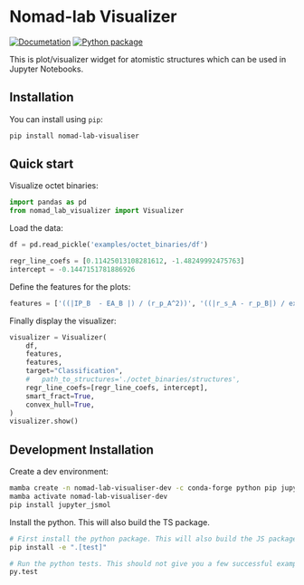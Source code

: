 # Nomad-lab Visualizer

[![Documetation]()]()
[![Python package]()]()

This is plot/visualizer widget for atomistic structures which can be used in Jupyter Notebooks.

## Installation

You can install using `pip`:

```bash
pip install nomad-lab-visualiser
```

## Quick start

Visualize octet binaries:

```python
import pandas as pd
from nomad_lab_visualizer import Visualizer
```

Load the data:

```python
df = pd.read_pickle('examples/octet_binaries/df')

regr_line_coefs = [0.11425013108281612, -1.48249992475763]
intercept = -0.1447151781886926
```

Define the features for the plots:

```python
features = ['((|IP_B  - EA_B |) / (r_p_A^2))', '((|r_s_A - r_p_B|) / exp(r_s_A))']
```

Finally display the visualizer:

```python
visualizer = Visualizer(
    df,
    features,
    features,
    target="Classification",
    #   path_to_structures='./octet_binaries/structures',
    regr_line_coefs=[regr_line_coefs, intercept],
    smart_fract=True,
    convex_hull=True,
)
visualizer.show()
```

## Development Installation

Create a dev environment:

```bash
mamba create -n nomad-lab-visualiser-dev -c conda-forge python pip jupyter jupyterlab plotly ipywidgets numpy scipy pandas scikit-learn
mamba activate nomad-lab-visualiser-dev
pip install jupyter_jsmol
```

Install the python. This will also build the TS package.

```bash
# First install the python package. This will also build the JS packages.
pip install -e ".[test]"

# Run the python tests. This should not give you a few successful example tests
py.test
```
